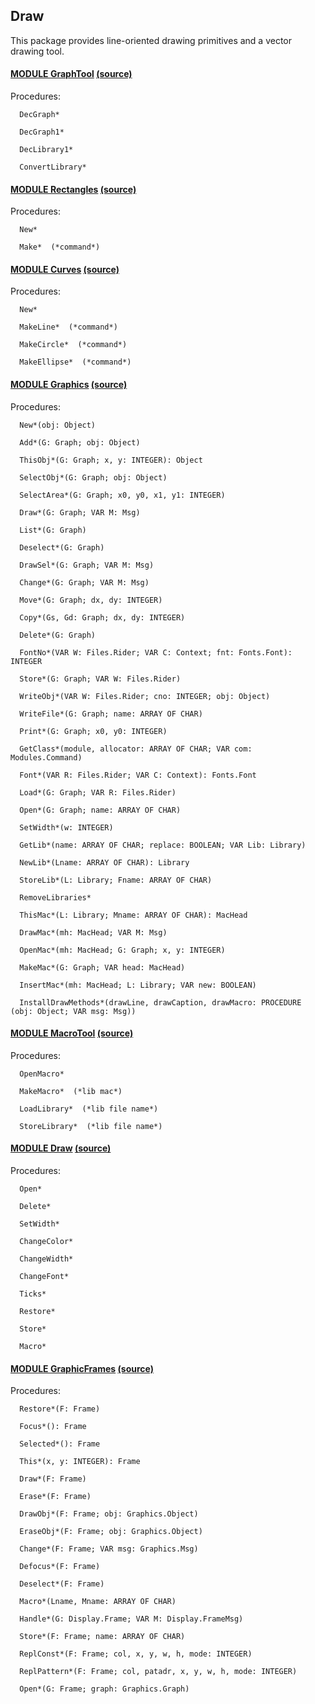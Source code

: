 ## Draw
This package provides line-oriented drawing primitives and a vector drawing tool.



#### [MODULE GraphTool](https://github.com/io-core/doc/blob/main/stdlib/Draw/GraphTool.md) [(source)](https://github.com/io-core/Draw/blob/main/GraphTool.Mod)

Procedures:
```
  DecGraph*

  DecGraph1*

  DecLibrary1*

  ConvertLibrary*

```


#### [MODULE Rectangles](https://github.com/io-core/doc/blob/main/stdlib/Draw/Rectangles.md) [(source)](https://github.com/io-core/Draw/blob/main/Rectangles.Mod)

Procedures:
```
  New*

  Make*  (*command*)

```


#### [MODULE Curves](https://github.com/io-core/doc/blob/main/stdlib/Draw/Curves.md) [(source)](https://github.com/io-core/Draw/blob/main/Curves.Mod)

Procedures:
```
  New*

  MakeLine*  (*command*)

  MakeCircle*  (*command*)

  MakeEllipse*  (*command*)

```


#### [MODULE Graphics](https://github.com/io-core/doc/blob/main/stdlib/Draw/Graphics.md) [(source)](https://github.com/io-core/Draw/blob/main/Graphics.Mod)

Procedures:
```
  New*(obj: Object)

  Add*(G: Graph; obj: Object)

  ThisObj*(G: Graph; x, y: INTEGER): Object

  SelectObj*(G: Graph; obj: Object)

  SelectArea*(G: Graph; x0, y0, x1, y1: INTEGER)

  Draw*(G: Graph; VAR M: Msg)

  List*(G: Graph)

  Deselect*(G: Graph)

  DrawSel*(G: Graph; VAR M: Msg)

  Change*(G: Graph; VAR M: Msg)

  Move*(G: Graph; dx, dy: INTEGER)

  Copy*(Gs, Gd: Graph; dx, dy: INTEGER)

  Delete*(G: Graph)

  FontNo*(VAR W: Files.Rider; VAR C: Context; fnt: Fonts.Font): INTEGER

  Store*(G: Graph; VAR W: Files.Rider)

  WriteObj*(VAR W: Files.Rider; cno: INTEGER; obj: Object)

  WriteFile*(G: Graph; name: ARRAY OF CHAR)

  Print*(G: Graph; x0, y0: INTEGER)

  GetClass*(module, allocator: ARRAY OF CHAR; VAR com: Modules.Command)

  Font*(VAR R: Files.Rider; VAR C: Context): Fonts.Font

  Load*(G: Graph; VAR R: Files.Rider)

  Open*(G: Graph; name: ARRAY OF CHAR)

  SetWidth*(w: INTEGER)

  GetLib*(name: ARRAY OF CHAR; replace: BOOLEAN; VAR Lib: Library)

  NewLib*(Lname: ARRAY OF CHAR): Library

  StoreLib*(L: Library; Fname: ARRAY OF CHAR)

  RemoveLibraries*

  ThisMac*(L: Library; Mname: ARRAY OF CHAR): MacHead

  DrawMac*(mh: MacHead; VAR M: Msg)

  OpenMac*(mh: MacHead; G: Graph; x, y: INTEGER)

  MakeMac*(G: Graph; VAR head: MacHead)

  InsertMac*(mh: MacHead; L: Library; VAR new: BOOLEAN)

  InstallDrawMethods*(drawLine, drawCaption, drawMacro: PROCEDURE (obj: Object; VAR msg: Msg))

```


#### [MODULE MacroTool](https://github.com/io-core/doc/blob/main/stdlib/Draw/MacroTool.md) [(source)](https://github.com/io-core/Draw/blob/main/MacroTool.Mod)

Procedures:
```
  OpenMacro*

  MakeMacro*  (*lib mac*)

  LoadLibrary*  (*lib file name*)

  StoreLibrary*  (*lib file name*)

```


#### [MODULE Draw](https://github.com/io-core/doc/blob/main/stdlib/Draw/Draw.md) [(source)](https://github.com/io-core/Draw/blob/main/Draw.Mod)

Procedures:
```
  Open*

  Delete*

  SetWidth*

  ChangeColor*

  ChangeWidth*

  ChangeFont*

  Ticks*

  Restore*

  Store*

  Macro*

```


#### [MODULE GraphicFrames](https://github.com/io-core/doc/blob/main/stdlib/Draw/GraphicFrames.md) [(source)](https://github.com/io-core/Draw/blob/main/GraphicFrames.Mod)

Procedures:
```
  Restore*(F: Frame)

  Focus*(): Frame

  Selected*(): Frame

  This*(x, y: INTEGER): Frame

  Draw*(F: Frame)

  Erase*(F: Frame)

  DrawObj*(F: Frame; obj: Graphics.Object)

  EraseObj*(F: Frame; obj: Graphics.Object)

  Change*(F: Frame; VAR msg: Graphics.Msg)

  Defocus*(F: Frame)

  Deselect*(F: Frame)

  Macro*(Lname, Mname: ARRAY OF CHAR)

  Handle*(G: Display.Frame; VAR M: Display.FrameMsg)

  Store*(F: Frame; name: ARRAY OF CHAR)

  ReplConst*(F: Frame; col, x, y, w, h, mode: INTEGER)

  ReplPattern*(F: Frame; col, patadr, x, y, w, h, mode: INTEGER)

  Open*(G: Frame; graph: Graphics.Graph) 

```
